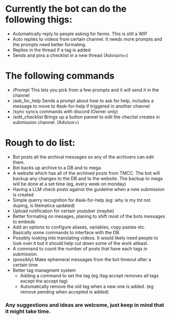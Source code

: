 # Currently the bot can do the following thigs:
- Automatically reply to people asking for farms. This is still a WIP
- Auto replies to videos from certain channel. It needs more prompts and the prompts need better formating.
- Replies in the thread if a tag is added  
- Sends and pins a checklist in a new thread (Advisors+)

# The following commands
  - /Prompt <name> This lets you pick from a few prompts and it will send it in the channel
  - /ask_for_help Sends a prompt about how to ask for help, includes a message to move to #ask-for-help if triggered in another channel
  - /sync syncs commands with discord (Owner only)
  - /edit_checklist Brings up a button pannel to edit the checlist creates in submission channel. (Advisor+)      


# Rough to do list:
- Bot posts all the archival messages so any of the archivers can edit them.
- Bot backs up archive to a DB and to mega.
- A website which has all of the archived posts from TMCC. The bot will backup any changes to the DB and to the website. The backup to mega will be done at a set time (eg, every week on monday)
- Having a LLM check posts against the guideline when a new submission is created
- Simple querry recognition for #ask-for-help (eg: why is my tnt not duping, is litematica updated)
- Upload notification for certain youtuber (maybe)
- Better formating on mesages, planing to shift most of the bots messages to embeds
- Add an options to configure aliases, variables, copy pastes etc. Basically some commands to interface with the DB.
- Possibly looking into translating videos. It would likely need people to look over it but it should help cut down some of the work atleast.
- A command to count the number of posts that have each tags in submission.
- (possibly) Make ephemeral messages from the bot timeout after a certain time 
- Better tag managment system
  - Adding a command to set the tag (eg /tag accept removes all tags except the accept tag)
  - Automatically remove the old tag when a new one is added. (eg remove pending when accepted is added)

### Any suggestions and ideas are welcome, just keep in mind that it might take time.
